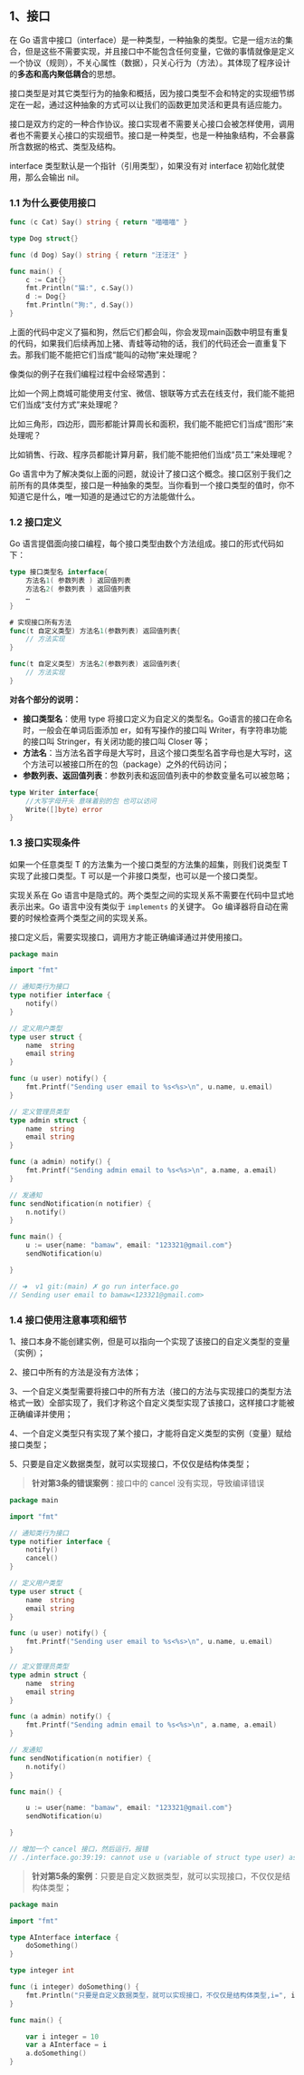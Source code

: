 ## 1、接口

在 Go 语言中接口（interface）是一种类型，一种抽象的类型。它是一组`方法`的集合，但是这些不需要实现，并且接口中不能包含任何变量，它做的事情就像是定义一个协议（规则），不关心属性（数据），只关心行为（方法）。其体现了程序设计的**多态和高内聚低耦合**的思想。

接口类型是对其它类型行为的抽象和概括，因为接口类型不会和特定的实现细节绑定在一起，通过这种抽象的方式可以让我们的函数更加灵活和更具有适应能力。

接口是双方约定的一种合作协议。接口实现者不需要关心接口会被怎样使用，调用者也不需要关心接口的实现细节。接口是一种类型，也是一种抽象结构，不会暴露所含数据的格式、类型及结构。

interface 类型默认是一个指针（引用类型），如果没有对 interface 初始化就使用，那么会输出 nil。

### 1.1 为什么要使用接口

```go
func (c Cat) Say() string { return "喵喵喵" }

type Dog struct{}

func (d Dog) Say() string { return "汪汪汪" }

func main() {
    c := Cat{}
    fmt.Println("猫:", c.Say())
    d := Dog{}
    fmt.Println("狗:", d.Say())
}
```
上面的代码中定义了猫和狗，然后它们都会叫，你会发现main函数中明显有重复的代码，如果我们后续再加上猪、青蛙等动物的话，我们的代码还会一直重复下去。那我们能不能把它们当成“能叫的动物”来处理呢？

像类似的例子在我们编程过程中会经常遇到：

比如一个网上商城可能使用支付宝、微信、银联等方式去在线支付，我们能不能把它们当成“支付方式”来处理呢？

比如三角形，四边形，圆形都能计算周长和面积，我们能不能把它们当成“图形”来处理呢？

比如销售、行政、程序员都能计算月薪，我们能不能把他们当成“员工”来处理呢？

Go 语言中为了解决类似上面的问题，就设计了接口这个概念。接口区别于我们之前所有的具体类型，接口是一种抽象的类型。当你看到一个接口类型的值时，你不知道它是什么，唯一知道的是通过它的方法能做什么。

### 1.2 接口定义

Go 语言提倡面向接口编程，每个接口类型由数个方法组成。接口的形式代码如下：
```go
type 接口类型名 interface{
    方法名1( 参数列表 ) 返回值列表
    方法名2( 参数列表 ) 返回值列表
    …
}
```
```go
# 实现接口所有方法
func(t 自定义类型) 方法名1(参数列表) 返回值列表{
    // 方法实现
}

func(t 自定义类型) 方法名2(参数列表) 返回值列表{
    // 方法实现
}
```
**对各个部分的说明：**

- **接口类型名**：使用 type 将接口定义为自定义的类型名。Go语言的接口在命名时，一般会在单词后面添加 er，如有写操作的接口叫 Writer，有字符串功能的接口叫 Stringer，有关闭功能的接口叫 Closer 等；
- **方法名**：当方法名首字母是大写时，且这个接口类型名首字母也是大写时，这个方法可以被接口所在的包（package）之外的代码访问；
- **参数列表、返回值列表**：参数列表和返回值列表中的参数变量名可以被忽略；

```go
type Writer interface{
    //大写字母开头 意味着别的包 也可以访问
    Write([]byte) error
}
```
### 1.3 接口实现条件 

如果一个任意类型 T 的方法集为一个接口类型的方法集的超集，则我们说类型 T 实现了此接口类型。T 可以是一个非接口类型，也可以是一个接口类型。

实现关系在 Go 语言中是隐式的。两个类型之间的实现关系不需要在代码中显式地表示出来。Go 语言中没有类似于 `implements` 的关键字。 Go 编译器将自动在需要的时候检查两个类型之间的实现关系。

接口定义后，需要实现接口，调用方才能正确编译通过并使用接口。

```go
package main

import "fmt"

// 通知类行为接口
type notifier interface {
	notify()
}

// 定义用户类型
type user struct {
	name  string
	email string
}

func (u user) notify() {
	fmt.Printf("Sending user email to %s<%s>\n", u.name, u.email)
}

// 定义管理员类型
type admin struct {
	name  string
	email string
}

func (a admin) notify() {
	fmt.Printf("Sending admin email to %s<%s>\n", a.name, a.email)
}

// 发通知
func sendNotification(n notifier) {
	n.notify()
}

func main() {
	u := user{name: "bamaw", email: "123321@gmail.com"}
	sendNotification(u)

}

// ➜  v1 git:(main) ✗ go run interface.go 
// Sending user email to bamaw<123321@gmail.com>
```

### 1.4 接口使用注意事项和细节

1、接口本身不能创建实例，但是可以指向一个实现了该接口的自定义类型的变量（实例）；

2、接口中所有的方法是没有方法体；

3、一个自定义类型需要将接口中的所有方法（接口的方法与实现接口的类型方法格式一致）全部实现了，我们才称这个自定义类型实现了该接口，这样接口才能被正确编译并使用；

4、一个自定义类型只有实现了某个接口，才能将自定义类型的实例（变量）赋给接口类型；

5、只要是自定义数据类型，就可以实现接口，不仅仅是结构体类型；

> **针对第3条的错误案例**：接口中的 cancel 没有实现，导致编译错误
```go
package main

import "fmt"

// 通知类行为接口
type notifier interface {
	notify()
	cancel()
}

// 定义用户类型
type user struct {
	name  string
	email string
}

func (u user) notify() {
	fmt.Printf("Sending user email to %s<%s>\n", u.name, u.email)
}

// 定义管理员类型
type admin struct {
	name  string
	email string
}

func (a admin) notify() {
	fmt.Printf("Sending admin email to %s<%s>\n", a.name, a.email)
}

// 发通知
func sendNotification(n notifier) {
	n.notify()
}

func main() {

	u := user{name: "bamaw", email: "123321@gmail.com"}
	sendNotification(u)

}

// 增加一个 cancel 接口，然后运行，报错
// ./interface.go:39:19: cannot use u (variable of struct type user) as notifier value in argument to sendNotification: user does not implement notifier (missing method cancel)

```

> **针对第5条的案例**：只要是自定义数据类型，就可以实现接口，不仅仅是结构体类型；

```go
package main

import "fmt"

type AInterface interface {
	doSomething()
}

type integer int

func (i integer) doSomething() {
	fmt.Println("只要是自定义数据类型，就可以实现接口，不仅仅是结构体类型,i=", i)
}

func main() {

	var i integer = 10
	var a AInterface = i
	a.doSomething()
}
```


